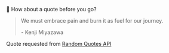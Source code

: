 📣 How about a quote before you go?

> We must embrace pain and burn it as fuel for our journey.
>
> <p>- Kenji Miyazawa</p>

Quote requested from [Random Quotes API](https://github.com/lukePeavey/quotable)
